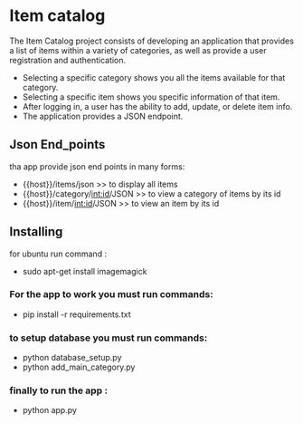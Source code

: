 # Item catalog
The Item Catalog project consists of developing an application that provides a list of items within a variety of categories, as well as provide a user registration and authentication.

 - Selecting a specific category shows you all the items available for that category.
 - Selecting a specific item shows you specific information of that item.
 - After logging in, a user has the ability to add, update, or delete item info.
 - The application provides a JSON endpoint.
 
 ## Json End_points
 tha app provide json end points in many forms:
 - {{host}}/items/json >> to display all items
 - {{host}}/category/<int:id>/JSON >> to view a category of items by its id
 - {{host}}/item/<int:id>/JSON >> to view an item by its id
 
 ## Installing
 for ubuntu run command :
  - sudo apt-get install imagemagick
 ### For the app to work you must run commands:
 - pip install -r requirements.txt
 ### to setup database you must run commands:
 - python database_setup.py
 - python add_main_category.py
 ### finally to run the app :
 - python app.py
 